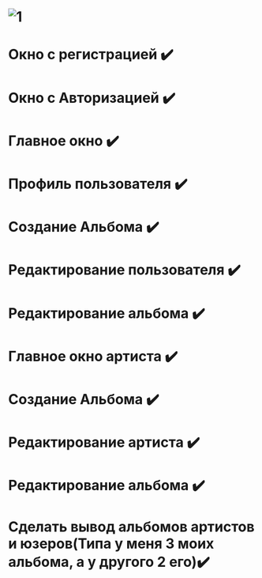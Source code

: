 # ![1](https://user-images.githubusercontent.com/73619063/225525894-8797bc8e-90b1-4b76-9ecf-1ca302472168.jpg)
# Окно с регистрацией :heavy_check_mark:
# Окно с Авторизацией :heavy_check_mark:
# Главное окно :heavy_check_mark:
# Профиль пользователя :heavy_check_mark:
# Создание Альбома :heavy_check_mark:
# Редактирование пользователя :heavy_check_mark:
# Редактирование альбома :heavy_check_mark:
# Главное окно артиста :heavy_check_mark:
# Создание Альбома :heavy_check_mark:
# Редактирование артиста :heavy_check_mark:
# Редактирование альбома :heavy_check_mark:
# Сделать вывод альбомов артистов и юзеров(Типа у меня 3 моих альбома, а у другого 2 его):heavy_check_mark:

